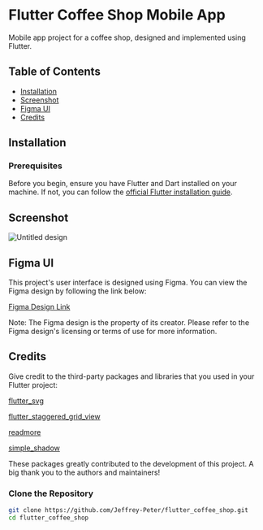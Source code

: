 # Flutter Coffee Shop Mobile App


Mobile app project for a coffee shop, designed and implemented using Flutter.

## Table of Contents
- [Installation](#installation)
- [Screenshot](#screenshot)
- [Figma UI](#figma-ui)
- [Credits](#credits)

## Installation


### Prerequisites

Before you begin, ensure you have Flutter and Dart installed on your machine. If not, you can follow the [official Flutter installation guide](https://flutter.dev/docs/get-started/install).

## Screenshot
![Untitled design](https://github.com/jeffrey-peter/flutter_coffee_shop/assets/158720910/4768d1ce-7e0e-47b0-9755-55b44eae7407)

## Figma UI
This project's user interface is designed using Figma. You can view the Figma design by following the link below:

[Figma Design Link](https://www.figma.com/community/file/1116708627748807811)

Note:
The Figma design is the property of its creator. Please refer to the Figma design's licensing or terms of use for more information.

## Credits
Give credit to the third-party packages and libraries that you used in your Flutter project:

[flutter_svg](https://pub.dev/packages/flutter_svg)

[flutter_staggered_grid_view](https://pub.dev/packages/flutter_staggered_grid_view)

[readmore](https://pub.dev/packages/readmore)

[simple_shadow](https://pub.dev/packages/simple_shadow)

These packages greatly contributed to the development of this project. A big thank you to the authors and maintainers!


### Clone the Repository

```bash
git clone https://github.com/Jeffrey-Peter/flutter_coffee_shop.git
cd flutter_coffee_shop


